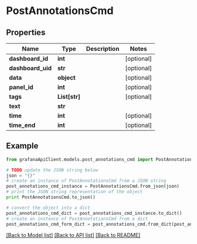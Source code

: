 # PostAnnotationsCmd


## Properties
Name | Type | Description | Notes
------------ | ------------- | ------------- | -------------
**dashboard_id** | **int** |  | [optional] 
**dashboard_uid** | **str** |  | [optional] 
**data** | **object** |  | [optional] 
**panel_id** | **int** |  | [optional] 
**tags** | **List[str]** |  | [optional] 
**text** | **str** |  | 
**time** | **int** |  | [optional] 
**time_end** | **int** |  | [optional] 

## Example

```python
from grafanaApiClient.models.post_annotations_cmd import PostAnnotationsCmd

# TODO update the JSON string below
json = "{}"
# create an instance of PostAnnotationsCmd from a JSON string
post_annotations_cmd_instance = PostAnnotationsCmd.from_json(json)
# print the JSON string representation of the object
print PostAnnotationsCmd.to_json()

# convert the object into a dict
post_annotations_cmd_dict = post_annotations_cmd_instance.to_dict()
# create an instance of PostAnnotationsCmd from a dict
post_annotations_cmd_form_dict = post_annotations_cmd.from_dict(post_annotations_cmd_dict)
```
[[Back to Model list]](../README.md#documentation-for-models) [[Back to API list]](../README.md#documentation-for-api-endpoints) [[Back to README]](../README.md)


